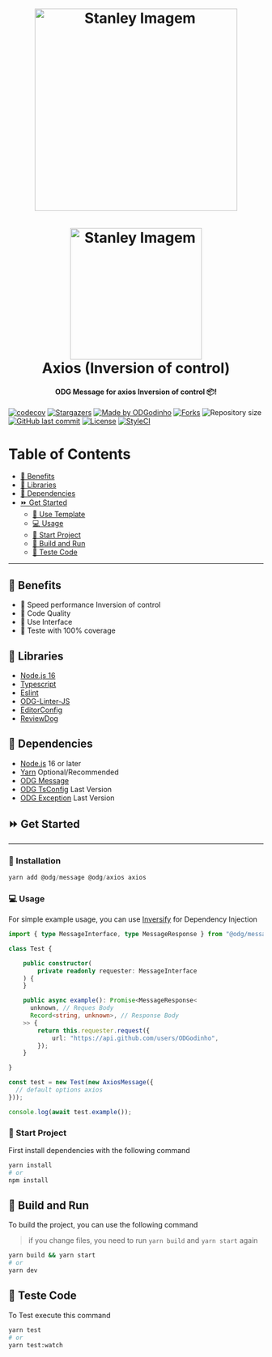 <h1 align="center">
    <a href="https://github.com/ODGodinho">
        <img
            src="https://raw.githubusercontent.com/ODGodinho/Stanley-TheTemplate/main/public/images/Stanley.jpg"
            alt="Stanley Imagem" width="400"
        />
        <br /><br />
        <img
            src="https://camo.githubusercontent.com/272811d860f3fab0dd8ff0690e2ca36afbf0c96ad44100b8d42dfdce8511679b/68747470733a2f2f6178696f732d687474702e636f6d2f6173736574732f6c6f676f2e737667"
            alt="Stanley Imagem" width="260"
        />
    </a>
    <br />
    Axios (Inversion of control)
    <br />
</h1>

<h4 align="center">ODG Message for axios Inversion of control 📦!</h4>

<p align="center">

[![codecov](https://codecov.io/gh/ODGodinho/ODGAxios/branch/main/graph/badge.svg?token=JCLIEK2OFN)](https://codecov.io/gh/ODGodinho/ODGAxios)
[![Stargazers](https://img.shields.io/github/stars/ODGodinho/ODGAxios?color=F430A4)](https://github.com/ODGodinho/ODGAxios/stargazers)
[![Made by ODGodinho](https://img.shields.io/badge/made%20by-ODGodinho-%2304A361)](https://www.linkedin.com/in/victor-alves-odgodinho/)
[![Forks](https://img.shields.io/github/forks/ODGodinho/ODGAxios?color=CD4D34)](https://github.com/ODGodinho/ODGAxios/network/members)
![Repository size](https://img.shields.io/github/repo-size/ODGodinho/ODGAxios)
[![GitHub last commit](https://img.shields.io/github/last-commit/ODGodinho/ODGAxios)](https://github.com/ODGodinho/ODGAxios/commits/master)
[![License](https://img.shields.io/badge/license-MIT-brightgreen)](https://opensource.org/licenses/MIT)
[![StyleCI](https://github.styleci.io/repos/577502561/shield?branch=main)](https://github.styleci.io/repos/577502561?branch=main)

</p>

# Table of Contents

- [🎇 Benefits](#-benefits)
- [📗 Libraries](#-libraries)
- [📁 Dependencies](#-dependencies)
- [⏩ Get Started](#-get-started)
  - [🔘 Use Template](#-installation)
  - [💻 Usage](#-usage)
  - [📍 Start Project](#-start-project)
  - [📨 Build and Run](#-build-and-run)
  - [🧪 Teste Code](#-teste-code)

---

## 🎇 Benefits

- 🚀 Speed performance Inversion of control
- 🚨 Code Quality
- 🎇 Use Interface
- 🧪 Teste with 100% coverage

## 📗 Libraries

- [Node.js 16](https://nodejs.org/?n=dragonsgamers)
- [Typescript](https://www.typescriptlang.org/?n=dragonsgamers)
- [Eslint](https://eslint.org/?n=dragonsgamers)
- [ODG-Linter-JS](https://github.com/ODGodinho/ODG-Linter-Js?n=dragonsgamers)
- [EditorConfig](https://editorconfig.org/?n=dragonsgamers)
- [ReviewDog](https://github.com/reviewdog/action-eslint)

## 📁 Dependencies

- [Node.js](https://nodejs.org) 16 or later
- [Yarn](https://yarnpkg.com/) Optional/Recommended
- [ODG Message](https://github.com/ODGodinho/ODGMessage?n=dragonsgamers)
- [ODG TsConfig](https://github.com/ODGodinho/tsconfig?n=dragonsgamers) Last Version
- [ODG Exception](https://github.com/ODGodinho/ODGException?n=dragonsgamers) Last Version

## ⏩ Get Started

---

### 🔘 Installation

```powershell
yarn add @odg/message @odg/axios axios
```

### 💻 Usage

For simple example usage, you can use [Inversify](https://www.npmjs.com/package/inversify) for Dependency Injection

```typescript
import { type MessageInterface, type MessageResponse } from "@odg/message";

class Test {

    public constructor(
        private readonly requester: MessageInterface
    ) {
    }

    public async example(): Promise<MessageResponse<
      unknown, // Reques Body
      Record<string, unknown>, // Response Body
    >> {
        return this.requester.request({
            url: "https://api.github.com/users/ODGodinho",
        });
    }

}
```

```typescript
const test = new Test(new AxiosMessage({
  // default options axios
}));

console.log(await test.example());
```

### 📍 Start Project

First install dependencies with the following command

```bash
yarn install
# or
npm install
```

## 📨 Build and Run

To build the project, you can use the following command

> if you change files, you need to run `yarn build` and `yarn start` again

```bash
yarn build && yarn start
# or
yarn dev
```

## 🧪 Teste Code

To Test execute this command

```bash
yarn test
# or
yarn test:watch
```
